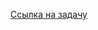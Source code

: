 [Ссылка на задачу](https://leetcode.com/problems/delete-the-middle-node-of-a-linked-list/description)